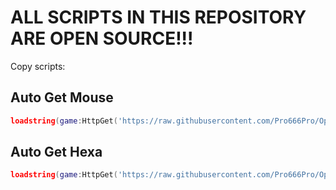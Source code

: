 # ALL SCRIPTS IN THIS REPOSITORY ARE OPEN SOURCE!!!

Copy scripts:

## Auto Get Mouse
```lua
loadstring(game:HttpGet('https://raw.githubusercontent.com/Pro666Pro/OpenSourceScripts/refs/heads/main/MouseGlove.luau'))()
```

## Auto Get Hexa
```lua
loadstring(game:HttpGet('https://raw.githubusercontent.com/Pro666Pro/OpenSourceScripts/refs/heads/main/HexaGlove.luau'))()
```
